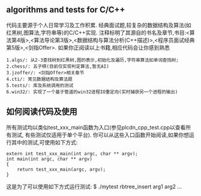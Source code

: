 ## algorithms and tests for C/C++

代码主要源于个人日常学习及工作积累. 经典面试题,较复杂的数据结构及算法(如红黑树,图算法,字符串等)的C/C++实现.
注释标明了其源自的书名及章节,书目:<算法第4版>,<算法导论第3版>,<数据结构与算法分析(C++描述)>,<程序员面试经典第5版>,<剑指Offer>.
如果你正阅读以上书籍,相应代码会让你感到熟悉

	1.algs/: 从2-3查找树到红黑树,图的表示,初始化及遍历,字符串算法如单词查找树;
	2.chess/: 五子棋(目前仅实现判定算法,暂无AI)
	3.jzoffer/: <剑指Offer>相关章节
	4.cti/: 常见数据结构及算法题
	5.tests/: 库及系统调用的测试  
	6.win32/: 实现了一个基于管道的win32进程IO重定向(实时捕获另一个进程的输出) 
	
## 如何阅读代码及使用

所有测试均以类似test_xxx_main函数为入口(参见plcdn_cpp_test.cpp以查看所有测试, 有些测试仅适用于单个平台). 
你可以从这些入口函数开始阅读,如果你想运行其中的测试,可使用如下方式:

	extern int test_xxx_main(int argc, char ** argv);
	int main(int argc, char ** argv)
	{
    	return test_xxx_main(argc, argv);
	}

这是为了可以使用如下方式运行测试:
$ ./mytest rbtree_insert arg1 arg2 ...

